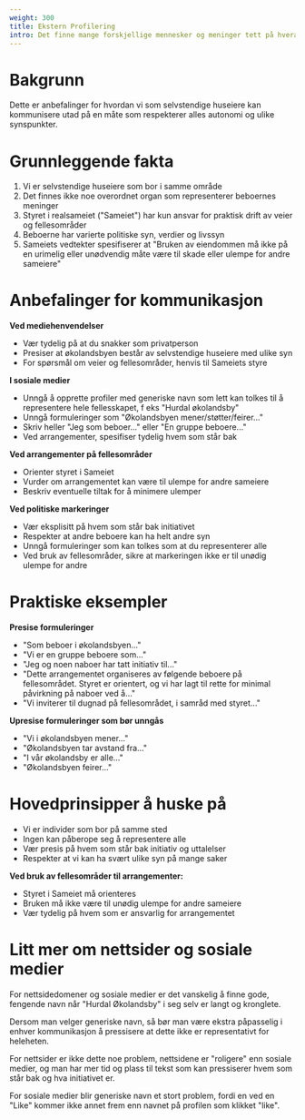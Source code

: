 ```yaml
---
weight: 300
title: Ekstern Profilering
intro: Det finne mange forskjellige mennesker og meninger tett på hverandre i økolandsbyen.
---
```


# Bakgrunn

Dette er anbefalinger for hvordan vi som selvstendige huseiere kan kommunisere utad på en måte som respekterer alles autonomi og ulike synspunkter.

# Grunnleggende fakta

1. Vi er selvstendige huseiere som bor i samme område
2. Det finnes ikke noe overordnet organ som representerer beboernes meninger
3. Styret i realsameiet ("Sameiet") har kun ansvar for praktisk drift av veier og fellesområder
4. Beboerne har varierte politiske syn, verdier og livssyn
5. Sameiets vedtekter spesifiserer at "Bruken av eiendommen må ikke på en urimelig eller unødvendig måte være til skade eller ulempe for andre sameiere"

# Anbefalinger for kommunikasjon

**Ved mediehenvendelser**

- Vær tydelig på at du snakker som privatperson
- Presiser at økolandsbyen består av selvstendige huseiere med ulike syn
- For spørsmål om veier og fellesområder, henvis til Sameiets styre

**I sosiale medier**

- Unngå å opprette profiler med generiske navn som lett kan tolkes til å representere hele fellesskapet, f eks "Hurdal økolandsby"
- Unngå formuleringer som "Økolandsbyen mener/støtter/feirer..."
- Skriv heller "Jeg som beboer..." eller "En gruppe beboere..."
- Ved arrangementer, spesifiser tydelig hvem som står bak

**Ved arrangementer på fellesområder**

- Orienter styret i Sameiet
- Vurder om arrangementet kan være til ulempe for andre sameiere
- Beskriv eventuelle tiltak for å minimere ulemper

**Ved politiske markeringer**

- Vær eksplisitt på hvem som står bak initiativet
- Respekter at andre beboere kan ha helt andre syn
- Unngå formuleringer som kan tolkes som at du representerer alle
- Ved bruk av fellesområder, sikre at markeringen ikke er til unødig ulempe for andre

# Praktiske eksempler

**Presise formuleringer**

- "Som beboer i økolandsbyen..."
- "Vi er en gruppe beboere som..."
- "Jeg og noen naboer har tatt initiativ til..."
- "Dette arrangementet organiseres av følgende beboere på fellesområdet. Styret er orientert, og vi har lagt til rette for minimal påvirkning på naboer ved å..."
- "Vi inviterer til dugnad på fellesområdet, i samråd med styret..."

**Upresise formuleringer som bør unngås**

- "Vi i økolandsbyen mener..."
- "Økolandsbyen tar avstand fra..."
- "I vår økolandsby er alle..."
- "Økolandsbyen feirer..."

# Hovedprinsipper å huske på

- Vi er individer som bor på samme sted
- Ingen kan påberope seg å representere alle
- Vær presis på hvem som står bak initiativ og uttalelser
- Respekter at vi kan ha svært ulike syn på mange saker
  
**Ved bruk av fellesområder til arrangementer:**

- Styret i Sameiet må orienteres
- Bruken må ikke være til unødig ulempe for andre sameiere
- Vær tydelig på hvem som er ansvarlig for arrangementet

# Litt mer om nettsider og sosiale medier

For nettsidedomener og sosiale medier er det vanskelig å finne gode, fengende navn når "Hurdal Økolandsby" i seg selv er langt og kronglete.

Dersom man velger generiske navn, så bør man være ekstra påpasselig i enhver kommunikasjon å pressisere at dette ikke er representativt for heleheten.

For nettsider er ikke dette noe problem, nettsidene er "roligere" enn sosiale medier, og man har mer tid og plass til tekst som kan pressiserer hvem som står bak og hva initiativet er.

For sosiale medier blir generiske navn et stort problem, fordi en ved en "Like" kommer ikke annet frem enn navnet på profilen som klikket "like". 
